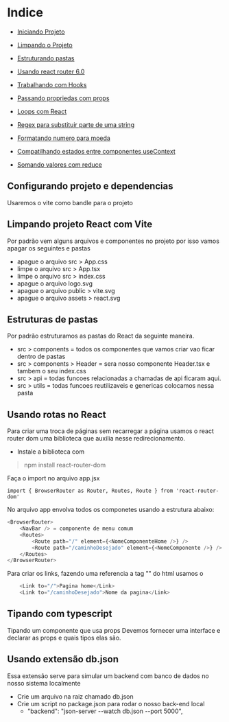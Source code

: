 # Indice

- [Iniciando Projeto](#start)
- [Limpando o Projeto](#cleaning)
- [Estruturando pastas](#folders)
- [Usando react router 6.0](#routes)

- [Trabalhando com Hooks](#hooks)
- [Passando propriedas com props](#props)
- [Loops com React](#loops)
- [Regex para substituir parte de uma string](#regex)
- [Formatando numero para moeda](#currecy)
- [Compatilhando estados entre componentes useContext](#shared)
- [Somando valores com reduce](#reduce)


<a id="start"></a>

## Configurando projeto e dependencias

Usaremos o vite como bandle para o projeto

<a id="cleaning"></a>

## Limpando projeto React com Vite

Por padrão vem alguns arquivos e componentes no projeto por isso vamos apagar os seguintes e pastas

- apague o arquivo src > App.css
- limpe o arquivo src > App.tsx
- limpe o arquivo src > index.css
- apague o arquivo logo.svg
- apague o arquivo  public > vite.svg
- apague o arquivo assets > react.svg

<a id="folder"></a>

## Estruturas de pastas

Por padrão estruturamos as pastas do React da seguinte maneira.

- src > components = todos os componentes que vamos criar vao ficar dentro de pastas
- src > components > Header = sera nosso componente Header.tsx e tambem o seu index.css
- src > api = todas funcoes relacionadas a chamadas de api ficaram aqui.
- src > utils = todas funcoes reutilizaveis e genericas colocamos nessa pasta 

<a id="routes"></a>

## Usando rotas no React

Para criar uma troca de páginas sem recarregar a página usamos o react router dom uma biblioteca que auxilia nesse redirecionamento.

- Instale a biblioteca com
> npm install react-router-dom

Faça o import no arquivo app.jsx

```
import { BrowserRouter as Router, Routes, Route } from 'react-router-dom'
```

No arquivo app envolva todos os componetes usando a estrutura abaixo:

``` javascript
<BrowserRouter>
    <NavBar /> = componente de menu comum
    <Routes>
        <Route path="/" element={<NomeComponenteHome />} />
        <Route path="/caminhoDesejado" element={<NomeComponente />} />
    </Routes>
</BrowserRouter>
```
Para criar os links, fazendo uma referencia a tag "<a>" do html usamos o <link>

``` javascript
    <Link to="/">Pagina home</Link>
    <Link to="/caminhoDesejado">Nome da pagina</Link>
```

<a id="type"></a>

## Tipando com typescript

Tipando um componente que usa props
    Devemos fornecer uma interface e declarar as props e quais tipos elas são.

<a id="dbFake"></a>

## Usando extensão db.json

Essa extensão serve para simular um backend com banco de dados no nosso sistema localmente

- Crie um arquivo na raiz chamado db.json
- Crie um script no package.json para rodar o nosso back-end local
    - "backend": "json-server --watch db.json --port 5000",